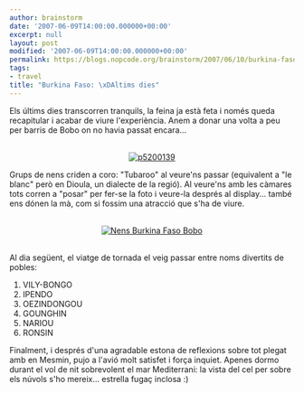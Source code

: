 ```yaml
---
author: brainstorm
date: '2007-06-09T14:00:00.000000+00:00'
excerpt: null
layout: post
modified: '2007-06-09T14:00:00.000000+00:00'
permalink: https://blogs.nopcode.org/brainstorm/2007/06/10/burkina-faso-ultims-dies/
tags:
- travel
title: "Burkina Faso: \xDAltims dies"
---
```


Els últims dies transcorren tranquils, la feina ja està feta i només queda recapitular i acabar de viure l'experiència. Anem a donar una volta a peu per barris de Bobo on no havia passat encara...

<div class='flickr_photo'>
  <center>
    <br /> <a href="http://www.flickr.com/photos/rvalls/2911905303/" title="p5200139" target="_blank" class="flickr-image aligncenter"><img src="http://farm4.static.flickr.com/3137/2911905303_f3019ca2fe_m.jpg" alt="p5200139" class="" /></a><br />
  </center>
</div>

<!--more-->

  
Grups de nens criden a coro: "Tubaroo" al veure'ns passar (equivalent a "le blanc" però en Dioula, un dialecte de la regió). Al veure'ns amb les càmares tots corren a "posar" per fer-se la foto i veure-la després al display... també ens dónen la mà, com si fossim una atracció que s'ha de viure.

<div class='flickr_photo'>
  <center>
    <br /> <a href="http://www.flickr.com/photos/rvalls/2912779832/" title="Nens Burkina Faso Bobo" target="_blank" class="flickr-image aligncenter"><img src="http://farm3.static.flickr.com/2419/2912779832_8e2fe36095_m.jpg" alt="Nens Burkina Faso Bobo" class="" /></a><br />
  </center>
  
  <center>
    <br />
  </center>
</div>

Al dia següent, el viatge de tornada el veig passar entre noms divertits de pobles:

1.  VILY-BONGO
2.  IPENDO
3.  OEZINDONGOU
4.  GOUNGHIN
5.  NARIOU
6.  RONSIN

Finalment, i després d'una agradable estona de reflexions sobre tot plegat amb en Mesmin, pujo a l'avió molt satisfet i força inquiet. Apenes dormo durant el vol de nit sobrevolent el mar Mediterrani: la vista del cel per sobre els núvols s'ho mereix... estrella fugaç inclosa :)